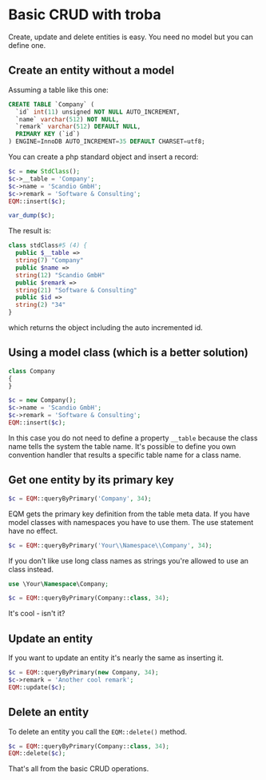 # Basic CRUD with troba

Create, update and delete entities is easy. You need no model but you can define one.

## Create an entity without a model

Assuming a table like this one:

```sql
CREATE TABLE `Company` (
  `id` int(11) unsigned NOT NULL AUTO_INCREMENT,
  `name` varchar(512) NOT NULL,
  `remark` varchar(512) DEFAULT NULL,
  PRIMARY KEY (`id`)
) ENGINE=InnoDB AUTO_INCREMENT=35 DEFAULT CHARSET=utf8;
```

You can create a php standard object and insert a record:

```php
$c = new StdClass();
$c->__table = 'Company';
$c->name = 'Scandio GmbH';
$c->remark = 'Software & Consulting';
EQM::insert($c);

var_dump($c);
```
The result is:

```php
class stdClass#5 (4) {
  public $__table =>
  string(7) "Company"
  public $name =>
  string(12) "Scandio GmbH"
  public $remark =>
  string(21) "Software & Consulting"
  public $id =>
  string(2) "34"
}
```

which returns the object including the auto incremented id.

## Using a model class (which is a better solution)

```php
class Company
{
}

$c = new Company();
$c->name = 'Scandio GmbH';
$c->remark = 'Software & Consulting';
EQM::insert($c);
```

In this case you do not need to define a property `__table` because the class name
tells the system the table name. It's possible to define you own convention handler
that results a specific table name for a class name.

## Get one entity by its primary key

```php
$c = EQM::queryByPrimary('Company', 34);
```

EQM gets the primary key definition from the table meta data. If you have model classes
with namespaces you have to use them. The use statement have no effect.

```php
$c = EQM::queryByPrimary('Your\\Namespace\\Company', 34);
```

If you don't like use long class names as strings you're allowed to use an class instead.

```php
use \Your\Namespace\Company;

$c = EQM::queryByPrimary(Company::class, 34);
```

It's cool - isn't it?

## Update an entity

If you want to update an entity it's nearly the same as inserting it.

```php
$c = EQM::queryByPrimary(new Company, 34);
$c->remark = 'Another cool remark';
EQM::update($c);
```

## Delete an entity

To delete an entity you call the `EQM::delete()` method.

```php
$c = EQM::queryByPrimary(Company::class, 34);
EQM::delete($c);
```

That's all from the basic CRUD operations.

